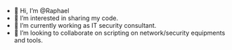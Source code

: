- 👋 Hi, I’m @Raphael
- 👀 I’m interested in sharing my code.
- 🌱 I’m currently working as IT security consultant.
- 💞️ I’m looking to collaborate on scripting on network/security equipments and tools.


<!---
Raphael-Tonton/Raphael-Tonton is a ✨ special ✨ repository because its `README.md` (this file) appears on your GitHub profile.
You can click the Preview link to take a look at your changes.
--->
